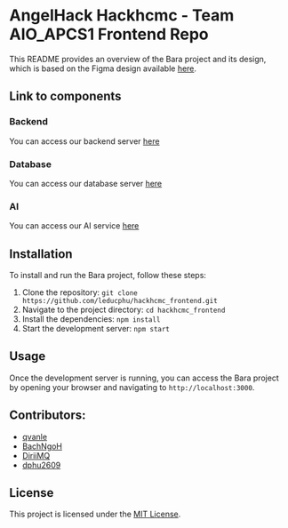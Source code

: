 # AngelHack Hackhcmc - Team AIO_APCS1 Frontend Repo

This README provides an overview of the Bara project and its design, which is based on the Figma design available [here](https://www.figma.com/design/wRX32zv5mtt7gnkyB61iGY/AngelHack?node-id=33-4&t=Tq6jNWgWoyrl7ug0-0).

## Link to components

### Backend
You can access our backend server [here](https://github.com/AngelHack-APCS/hackhcmc_backend)

### Database
You can access our database server [here](https://github.com/AngelHack-APCS/hackhcmc_db)

### AI
You can access our AI service [here](https://github.com/AngelHack-APCS/hackhcmc_ai)

## Installation

To install and run the Bara project, follow these steps:

1. Clone the repository: `git clone https://github.com/leducphu/hackhcmc_frontend.git`
2. Navigate to the project directory: `cd hackhcmc_frontend`
3. Install the dependencies: `npm install`
4. Start the development server: `npm start`

## Usage

Once the development server is running, you can access the Bara project by opening your browser and navigating to `http://localhost:3000`.

## Contributors:

- [qvanle](https://github.com/qvanle)
- [BachNgoH](https://github.com/BachNgoH)
- [DiriiMQ](https://github.com/DiriiMQ)
- [dphu2609](https://github.com/dphu2609)

## License

This project is licensed under the [MIT License](LICENSE).

